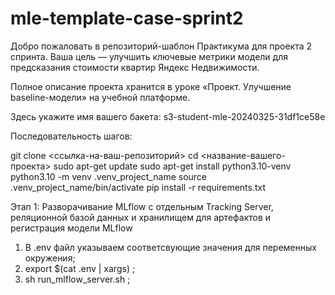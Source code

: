 # mle-template-case-sprint2

Добро пожаловать в репозиторий-шаблон Практикума для проекта 2 спринта. Ваша цель — улучшить ключевые метрики модели для предсказания стоимости квартир Яндекс Недвижимости.

Полное описание проекта хранится в уроке «Проект. Улучшение baseline-модели» на учебной платформе.

Здесь укажите имя вашего бакета:
s3-student-mle-20240325-31df1ce58e

Последовательность шагов:

git clone <ссылка-на-ваш-репозиторий>
cd <название-вашего-проекта>
sudo apt-get update
sudo apt-get install python3.10-venv
python3.10 -m venv .venv_project_name
source .venv_project_name/bin/activate 
pip install -r requirements.txt 

Этап 1: Разворачивание MLflow с отдельным Tracking Server, реляционной базой данных и хранилищем для артефактов и регистрация модели MLflow 
1. В .env файл указываем соответсвующие значения для переменных окружения;
2. export $(cat .env | xargs) ;
3. sh run_mlflow_server.sh ;
